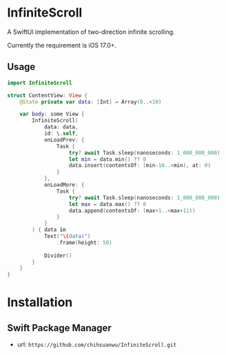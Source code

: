 # InfiniteScroll

A SwiftUI implementation of two-direction infinite scrolling.

Currently the requirement is iOS 17.0+.

## Usage

```swift
import InfiniteScroll

struct ContentView: View {
    @State private var data: [Int] = Array(0..<10)

    var body: some View {
        InfiniteScroll(
            data: data,
            id: \.self,
            onLoadPrev: {
                Task {
                    try? await Task.sleep(nanoseconds: 1_000_000_000)
                    let min = data.min() ?? 0
                    data.insert(contentsOf: (min-10..<min), at: 0)
                }
            },
            onLoadMore: {
                Task {
                    try? await Task.sleep(nanoseconds: 1_000_000_000)
                    let max = data.max() ?? 0
                    data.append(contentsOf: (max+1..<max+11))
                }
            }
        ) { data in
            Text("\(data)")
                .frame(height: 50)
            
            Divider()
        }
    }
}


```

# Installation
## Swift Package Manager

- url: `https://github.com/chihsuanwu/InfiniteScroll.git`